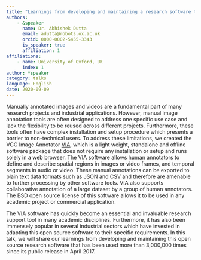 ```yaml
---
title: "Learnings from developing and maintaining a research software that has been used more than 3 million times in the last 3 years"
authors:
    - &speaker
      name: Dr. Abhishek Dutta
      email: adutta@robots.ox.ac.uk
      orcid: 0000-0002-5455-3343
      is_speaker: true
      affiliation: 1
affiliations:
    - name: University of Oxford, UK
      index: 1
author: *speaker
category: talks
language: English
date: 2020-09-09
---
```

Manually annotated images and videos are a fundamental part of many research projects and industrial applications. However, manual image annotation tools are often designed to address one specific use case and lack the flexibility to be reused across different projects. Furthermore, these tools often have complex installation and setup procedure which presents a barrier to non-technical users. To address these limitations, we created the VGG Image Annotator [VIA](http://www.robots.ox.ac.uk/~vgg/software/via/),  which is a light weight, standalone and offline software package that does not require any installation or setup and runs solely in a web browser. The VIA software allows human annotators to define and describe spatial regions in images or video frames,  and temporal segments in audio or video. These manual annotations can be exported to plain text data formats such as JSON and CSV and therefore are amenable to further processing by other software tools. VIA also supports collaborative annotation of a large dataset by a group of human annotators. The BSD open source license of this software allows it to be used in any academic project or commercial application.

The VIA software has quickly become an essential and invaluable research support tool in many academic disciplines. Furthermore, it has also been immensely popular in several industrial sectors which have invested in adapting this open source software to their specific requirements. In this talk, we will share our learnings from developing and maintaining this open source research software that has been used more than 3,000,000 times since its public release in April 2017.
